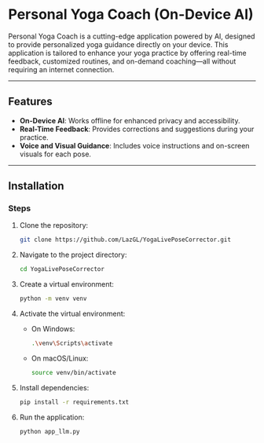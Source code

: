 # Personal Yoga Coach (On-Device AI)

Personal Yoga Coach is a cutting-edge application powered by AI, designed to provide personalized yoga guidance directly on your device. This application is tailored to enhance your yoga practice by offering real-time feedback, customized routines, and on-demand coaching—all without requiring an internet connection.

---

## Features

- **On-Device AI**: Works offline for enhanced privacy and accessibility.
- **Real-Time Feedback**: Provides corrections and suggestions during your practice.
- **Voice and Visual Guidance**: Includes voice instructions and on-screen visuals for each pose.

---

## Installation

### Steps

1. Clone the repository:
    
    ```bash
    git clone https://github.com/LazGL/YogaLivePoseCorrector.git
    
    ```
    
2. Navigate to the project directory:
    
    ```bash
    cd YogaLivePoseCorrector
    
    ```
    
3. Create a virtual environment:
    
    ```bash
    python -m venv venv
    
    ```
    
4. Activate the virtual environment:
    - On Windows:
        
        ```bash
        .\venv\Scripts\activate
        
        ```
        
    - On macOS/Linux:
        
        ```bash
        source venv/bin/activate
        
        ```
        
5. Install dependencies:
    
    ```bash
    pip install -r requirements.txt
    
    ```
    
6. Run the application:
    
    ```bash
    python app_llm.py
    
    ```
